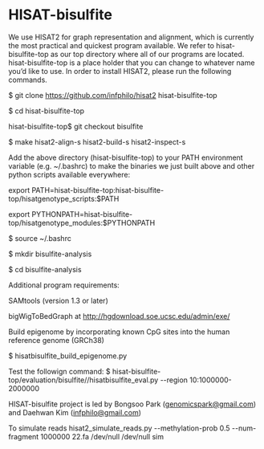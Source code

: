 # HISAT-bisulfite

We use HISAT2 for graph representation and alignment, which is currently the most practical and quickest program available. We refer to hisat-bisulfite-top as our top directory where all of our programs are located. hisat-bisulfite-top is a place holder that you can change to whatever name you’d like to use.
In order to install HISAT2, please run the following commands.

$ git clone https://github.com/infphilo/hisat2 hisat-bisulfite-top

$ cd hisat-bisulfite-top

hisat-bisulfite-top$ git checkout bisulfite

$ make hisat2-align-s hisat2-build-s hisat2-inspect-s

Add the above directory (hisat-bisulfite-top) to your PATH environment variable (e.g. ~/.bashrc) to make the binaries we just built above and other python scripts available everywhere:

export PATH=hisat-bisulfite-top:hisat-bisulfite-top/hisatgenotype_scripts:$PATH

export PYTHONPATH=hisat-bisulfite-top/hisatgenotype_modules:$PYTHONPATH

$ source ~/.bashrc

$ mkdir bisulfite-analysis

$ cd bisulfite-analysis

Additional program requirements:
 
 SAMtools (version 1.3 or later)
 
 bigWigToBedGraph at http://hgdownload.soe.ucsc.edu/admin/exe/

Build epigenome by incorporating known CpG sites into the human reference genome (GRCh38)

$ hisatbisulfite_build_epigenome.py

Test the followign command:
$ hisat-bisulfite-top/evaluation/bisulfite//hisatbisulfite_eval.py --region 10:1000000-2000000

HISAT-bisulfite project is led by Bongsoo Park (genomicspark@gmail.com) and Daehwan Kim (infphilo@gmail.com)


To simulate reads
hisat2_simulate_reads.py --methylation-prob 0.5 --num-fragment 1000000 22.fa /dev/null /dev/null sim